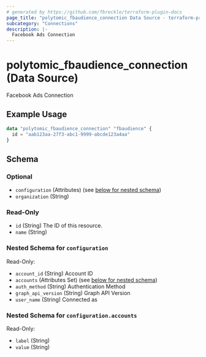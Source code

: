 ```yaml
---
# generated by https://github.com/fbreckle/terraform-plugin-docs
page_title: "polytomic_fbaudience_connection Data Source - terraform-provider-polytomic"
subcategory: "Connections"
description: |-
  Facebook Ads Connection
---
```


# polytomic_fbaudience_connection (Data Source)

Facebook Ads Connection

## Example Usage

```terraform
data "polytomic_fbaudience_connection" "fbaudience" {
  id = "aab123aa-27f3-abc1-9999-abcde123a4aa"
}
```

<!-- schema generated by tfplugindocs -->
## Schema

### Optional

- `configuration` (Attributes) (see [below for nested schema](#nestedatt--configuration))
- `organization` (String)

### Read-Only

- `id` (String) The ID of this resource.
- `name` (String)

<a id="nestedatt--configuration"></a>
### Nested Schema for `configuration`

Read-Only:

- `account_id` (String) Account ID
- `accounts` (Attributes Set) (see [below for nested schema](#nestedatt--configuration--accounts))
- `auth_method` (String) Authentication Method
- `graph_api_version` (String) Graph API Version
- `user_name` (String) Connected as

<a id="nestedatt--configuration--accounts"></a>
### Nested Schema for `configuration.accounts`

Read-Only:

- `label` (String)
- `value` (String)


